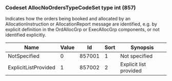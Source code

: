 ### Codeset AllocNoOrdersTypeCodeSet type int (857)

Indicates how the orders being booked and allocated by an AllocationInstruction or AllocationReport message are identified, e.g. by explicit definition in the OrdAllocGrp or ExecAllocGrp components, or not identified explicitly.

| Name                 | Value | Id     | Sort | Synopsis               |
|----------------------|-------|--------|------|------------------------|
| NotSpecified         | 0     | 857001 | 1    | Not specified          |
| ExplicitListProvided | 1     | 857002 | 2    | Explicit list provided |

